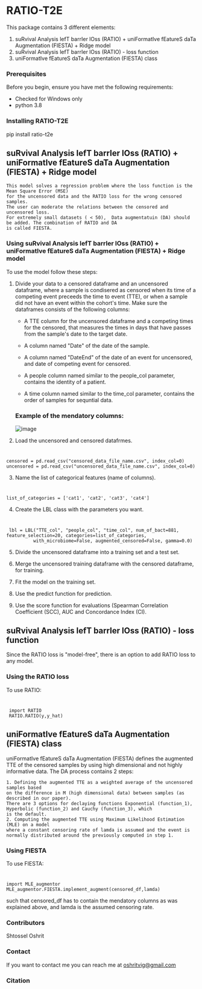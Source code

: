 # RATIO-T2E
This package contains 3 different elements: 
1. suRvival Analysis lefT barrIer lOss (RATIO) + uniFormatIve fEatureS daTa Augmentation (FIESTA) + Ridge model
2. suRvival Analysis lefT barrIer lOss (RATIO) - loss function
3. uniFormatIve fEatureS daTa Augmentation (FIESTA) class

### Prerequisites
Before you begin, ensure you have met the following requirements:
-  Checked for Windows only
- python 3.8

### Installing RATIO-T2E
pip install ratio-t2e

## suRvival Analysis lefT barrIer lOss (RATIO) + uniFormatIve fEatureS daTa Augmentation (FIESTA) + Ridge model
 
    This model solves a regression problem where the loss function is the Mean Square Error (MSE)
    for the uncensored data and the RATIO loss for the wrong censored samples.
    The user can moderate the relations between the censored and uncensored loss.
    For extremely small datasets ( < 50),  Data augmentatuin (DA) should be added. The combination of RATIO and DA
    is called FIESTA.


### Using suRvival Analysis lefT barrIer lOss (RATIO) + uniFormatIve fEatureS daTa Augmentation (FIESTA) + Ridge model
To use the model follow these steps:
1. Divide your data to a censored dataframe and an uncensored dataframe,
   where a sample is condisered as censored when its time of a competing event
   preceeds the time to event (TTE), or when a sample did not have an event within 
   the cohort's time.
   Make sure the dataframes consists of the following columns:
   - A TTE column for the uncensored dataframe and a competing times for the censored,
     that measures the times in days that have passes from the sample's date to the target date.
     
   - A column named "Date" of the date of the sample.
     
   - A column named "DateEnd" of the date of an event for uncensored, and date of competing event
    for censored.
    
   - A people column named similar to the people_col parameter, contains the identity of a patient.
   
   - A time column named similar to the time_col parameter, contains the order of samples for sequntial data.
   
   ### Example of the mendatory columns:
   
   ![image](https://user-images.githubusercontent.com/71209481/179836143-f07d6064-3798-421d-880b-9f977e7e980a.png)
   

   
2. Load the uncensored and censored datafrmes.
 #
    censored = pd.read_csv("censored_data_file_name.csv", index_col=0)
    uncensored = pd.read_csv("uncensored_data_file_name.csv", index_col=0)

3. Name the list of categorical features (name of columns).
#
    list_of_categories = ['cat1', 'cat2', 'cat3', 'cat4']

4. Create the LBL class with the parameters you want.
#
     lbl = LBL("TTE_col", "people_col", "time_col", num_of_bact=881, feature_selection=20, categories=list_of_categories,
              with_microbiome=False, augmented_censored=False, gamma=0.0)

5. Divide the uncensored dataframe into a training set and a test set.

6. Merge the uncensored training dataframe with the censored dataframe, for training.

7. Fit the model on the training set.

8. Use the predict function for prediction.

9. Use the score function for evaluations (Spearman Correlation Coefficient (SCC), AUC and  Concordance Index (CI).

## suRvival Analysis lefT barrIer lOss (RATIO) - loss function
Since the RATIO loss is "model-free", there is an option to add RATIO loss to any model.

### Using the RATIO loss
To use RATIO:
#

     import RATIO
     RATIO.RATIO(y,y_hat)

## uniFormatIve fEatureS daTa Augmentation (FIESTA) class

   uniFormatIve fEatureS daTa Augmentation (FIESTA) defines the augmented TTE of the censored samples by using high dimensional
   and not highly informative data.
    The DA process contains 2 steps:
    
    1. Defining the augmented TTE as a weighted average of the uncensored samples based
    on the difference in M (high dimensional data) between samples (as described in our paper).
    There are 3 options for declaying functions Exponential (function_1), Hyperbolic (function_2) and Cauchy (function_3), which
    is the default.
    2. Computing the augmented TTE using Maximum Likelihood Estimation (MLE) on a model
    where a constant censoring rate of lamda is assumed and the event is normally distributed around the previously computed in step 1.

### Using FIESTA
To use FIESTA:
#
    import MLE_augmentor
    MLE_augmentor.FIESTA.implement_augment(censored_df,lamda)
    
such that censored_df has to contain the mendatory columns as was explained above, and lamda is the assumed censoring rate.

### Contributors
Shtossel Oshrit

### Contact
If you want to contact me you can reach me at oshritvig@gmail.com

### Citation


   
   
      
